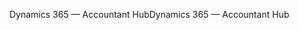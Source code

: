 <span data-ttu-id="5c3c5-101">Dynamics 365 — Accountant Hub</span><span class="sxs-lookup"><span data-stu-id="5c3c5-101">Dynamics 365 — Accountant Hub</span></span>
